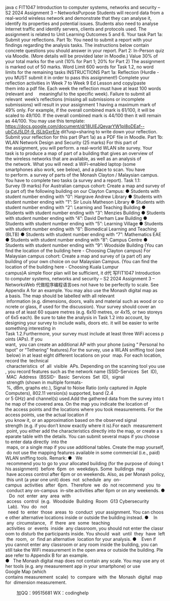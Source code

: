 java c
FIT1047 Introduction to computer systems, networks and security – S2 2024
Assignment 3 – NetworksPurpose Students will record data from a real-world wireless network and demonstrate that they can analyse it, identify its properties and potential issues. Students also need to analyse Internet traffic and identify servers, clients and protocols used. The assignment is related to Unit Learning Outcomes 5 and 6. Your task Part 1a: Submit your reflections. Part 1b: You need to submit a report with your findings regarding the analysis tasks. The instructions below contain concrete questions you should answer in your report. Part 2: In-Person quiz via Moodle. (More details will be provided later in Moodle.) Value 30% of your total marks for the unit (10% for Part 1; 20% for Part 2) The assignment is marked out of 50 marks. Word Limit 600 words for Task 1.2, no word limits for the remaining tasks 
INSTRUCTIONS 
Part 1a: Reflection (Hurdle - you MUST submit it in order to pass this assignment!) 
Complete your reflection activities in Week 7 to Week 9 Ed Lesson and copy/paste them into a pdf file. Each week the reflection must have at least 100 words (relevant and     meaningful to the specific week).
Failure to submit all relevant  week’s reflections (missing all submissions or 
incomplete submissions) will result in your assignment 1 having a maximum mark of 49% only. For example, if the overall combined mark is 61/100, it will be scaled to 49/100. If the overall combined mark is 44/100 then it will remain as 44/100.
You may use this template:
https://docs.google.com/document/d/18UIEJQeyarYW1pl8oDEaf--ubCdJ5LDf-9_jSLbGxrE/e dit?usp=sharing to write down your reflection.
Submit your reflection for this part (Part 1a) as a PDF file in Moodle. 
Part 1b: WLAN Network Design and Security (25 marks) For this part of the assignment, you will perform. a real-world WLAN site survey. Your task is to produce a map of part of a building that gives an overview of the wireless networks that are available, as well as an analysis of the network.
What you will need: a WiFi-enabled laptop (some smartphones also work, see below), and a place to scan. You have to perform. a survey of parts of the Monash Clayton / Malaysian campus.
You have to complete two tasks (a survey and a report).
Task 1.1: Survey (9 marks)
For Australian campus cohort:
Create a map and survey of (a part of) the following building on our Clayton Campus:
● Students with student number ending with “0”: Hargrave Andrew Library
● Students with student number ending with “1”: Sir Louis Matheson Library
● Students with student number ending with “2”: Learning and Teaching Building
● Students with student number ending with “3”: Menzies Building
● Students with student number ending with “4”: David Derham Law Building
● Students with student number ending with “5”: Learning Village
● Students with student number ending with “6”: Biomedical Learning and Teaching (BLTB)
● Students with student number ending with “7”: Mathematics  EAE
● Students with student number ending with “8”: Campus Centre
● Students with student number ending with “9”: Woodside Building
(You can find the location of the building here - Choosing Clayton campus)
For Malaysian campus cohort: 
Create a map and survey of (a part of) any building of your own choice on our Malaysian Campus.
(You can find the location of the building here - Choosing Kuala Lumpur campus)A simple floor plan will be sufficient, it d代 写FIT1047 Introduction to computer systems, networks and security – S2 2024 Assignment 3 – NetworksWeb
代做程序编程语言oes not have to be perfectly to scale. See Appendix A for an example. You may also use the Monash digital map as a basis. The map should be labelled with all relevant  information (e.g. dimensions, doors, walls and material such as wood or concrete or glass, if used for the discussion). Your survey should cover an area of at least 60 square metres (e.g. 6x10 metres, or 4x15, or two storeys of 6x5 each). Be sure to take the analysis in Task 1.2 into account, by designing your survey to include walls, doors etc. it will be easier to write something interesting in Task 1.2.Furthermore, your survey must include at least three WiFi access points (APs). If you want,  you can create an additional AP with your phone (using “ Personal hotspot” or “Tethering” features).For the survey, use a WLAN sniffing tool (see below) in at least eight different locations on your  map. For each location, record the  technical  characteristics  of  all  visible  APs. Depending on the scanning tool you use, you record features such as the network name (SSID-Services  Set  ID),  MAC  Address  (BSSID-  Basic  Services  Set  ID),  signal  strength (shown in multiple formats- %, dBm, graphs etc.), Signal to Noise Ratio (only captured in Apple Computers), 802.11 version(s) supported, band (2.4 or 5 GHz) and channel(s) used.Add the gathered data from the survey into the map of the covered area. On the map you indicate the location of the access points and the locations where you took measurements. For the access points, use the actual location if you know it, or an approximation based on the observed signal strength (e.g. if you don’t know exactly where it is).For each  measurement  point, you either add the characteristics directly into the map, or create a separate table with the details. You can submit several maps if you choose to enter data directly  into the  maps, or a single map if you use additional tables. Create the map yourself, do not use the mapping features available in some commercial (i.e., paid) WLAN sniffing tools.
Remark:
●   We  recommend you to go to your allocated building (for the purpose of doing this assignment)  before  6pm  on  weekdays. Some  buildings  may  have access control after 6pm or on weekends. Also, as per Monash policy, this unit (a year one unit) does  not  schedule  any  on-campus  activities  after  6pm.  Therefore  we  do  not recommend  you  to  conduct any on-campus  in-site activities after 6pm or on any weekends.
●    Do  not  enter  any  area  with  access  control  (e.g.  Woodside  Building  Room  G13 Cybersecurity   Lab).  You  do   not   need  to  enter  those  areas  to  conduct  your assignment. You can choose other alternative locations inside or outside the building instead.
●    In  any  circumstance,   if  there  are  some  teaching  activities  or  events  inside  any classroom, you should not enter the classroom to disturb the participants inside. You should  wait  until  they  have  left  the  room,  or  find an alternative  location for your analysis.
●    Even if you cannot enter any classroom or any room inside the building, you can still take the WiFi measurement in the open area or outside the building. Please refer to Appendix B for an example.
●   The Monash digital map does not contain any scale. You may use any other tools (e.g. any measurement app in your smartphone) or use Google Map (which contains measurement  scale)  to  compare  with  the  Monash  digital  map  for  dimension measurement.



         
加QQ：99515681  WX：codinghelp
